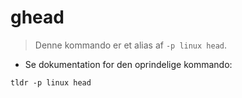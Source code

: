 # ghead

> Denne kommando er et alias af `-p linux head`.

- Se dokumentation for den oprindelige kommando:

`tldr -p linux head`
